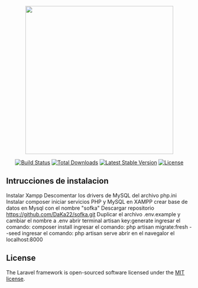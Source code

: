 <p align="center"><a href="https://laravel.com" target="_blank"><img src="https://raw.githubusercontent.com/laravel/art/master/logo-lockup/5%20SVG/2%20CMYK/1%20Full%20Color/laravel-logolockup-cmyk-red.svg" width="400"></a></p>

<p align="center">
<a href="https://travis-ci.org/laravel/framework"><img src="https://travis-ci.org/laravel/framework.svg" alt="Build Status"></a>
<a href="https://packagist.org/packages/laravel/framework"><img src="https://img.shields.io/packagist/dt/laravel/framework" alt="Total Downloads"></a>
<a href="https://packagist.org/packages/laravel/framework"><img src="https://img.shields.io/packagist/v/laravel/framework" alt="Latest Stable Version"></a>
<a href="https://packagist.org/packages/laravel/framework"><img src="https://img.shields.io/packagist/l/laravel/framework" alt="License"></a>
</p>

## Intrucciones de instalacion
Instalar Xampp
Descomentar los drivers de MySQL del archivo php.ini
Instalar composer
iniciar servicios PHP y MySQL en XAMPP
crear base de datos en Mysql con el nombre "sofka"
Descargar repositorio https://github.com/DaKa22/sofka.git
Duplicar el archivo .env.example y cambiar el nombre a .env
abrir terminal
artisan key:generate
ingresar el comando: composer install
ingresar el comando: php artisan migrate:fresh --seed
ingresar el comando: php artisan serve
abrir en el navegalor el localhost:8000


## License

The Laravel framework is open-sourced software licensed under the [MIT license](https://opensource.org/licenses/MIT).
